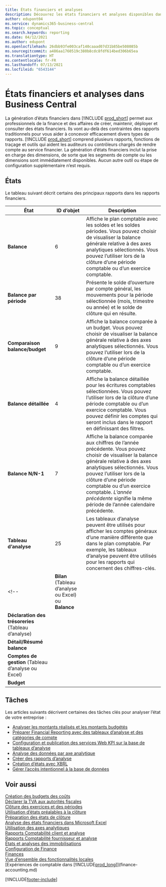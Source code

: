 ```yaml
---
title: États financiers et analyses
description: Découvrez les états financiers et analyses disponibles dans la version standard de Business Central afin que vous puissiez suivre votre activité.
author: edupont04
ms.service: dynamics365-business-central
ms.topic: conceptual
ms.search.keywords: reporting
ms.date: 04/12/2021
ms.author: edupont
ms.openlocfilehash: 26dbb93fe003caf140caaad07d31b85be508085b
ms.sourcegitcommit: a486aa1760519c380b8cdc8fdf614bed306b65ea
ms.translationtype: HT
ms.contentlocale: fr-FR
ms.lasthandoff: 07/13/2021
ms.locfileid: "6543144"
---
```

# <a name="financial-reports-and-analytics-in-business-central"></a>États financiers et analyses dans Business Central

La génération d’états financiers dans [!INCLUDE [prod_short](includes/prod_short.md)] permet aux professionnels de la finance et des affaires de créer, maintenir, déployer et consulter des états financiers. Ils vont au-delà des contraintes des rapports traditionnels pour vous aider à concevoir efficacement divers types de rapports. [!INCLUDE [prod_short](includes/prod_short.md)] comprend plusieurs rapports, fonctions de traçage et outils qui aident les auditeurs ou contrôleurs chargés de rendre compte au service financier. La génération d’états financiers inclut la prise en charge des dimensions, de sorte que les segments de compte ou les dimensions sont immédiatement disponibles. Aucun autre outil ou étape de configuration supplémentaire n’est requis.  

## <a name="reports"></a>États

Le tableau suivant décrit certains des principaux rapports dans les rapports financiers.

| État | ID d’objet | Description |
|--|--|--|
| **Balance** | 6 | Affiche le plan comptable avec les soldes et les soldes périodes. Vous pouvez choisir de visualiser la balance générale relative à des axes analytiques sélectionnés. Vous pouvez l’utiliser lors de la clôture d’une période comptable ou d’un exercice comptable. |
| **Balance par période** | 38 | Présente le solde d’ouverture par compte général, les mouvements pour la période sélectionnée (mois, trimestre ou année) et le solde de clôture qui en résulte. |
| **Comparaison balance/budget** | 9 | Affiche la balance comparée à un budget. Vous pouvez choisir de visualiser la balance générale relative à des axes analytiques sélectionnés. Vous pouvez l’utiliser lors de la clôture d’une période comptable ou d’un exercice comptable. |
| **Balance détaillée** | 4 | Affiche la balance détaillée pour les écritures comptables sélectionnées. Vous pouvez l’utiliser lors de la clôture d’une période comptable ou d’un exercice comptable. Vous pouvez définir les comptes qui seront inclus dans le rapport en définissant des filtres. |
| **Balance N/N-1** | 7 | Affiche la balance comparée aux chiffres de l’année précédente. Vous pouvez choisir de visualiser la balance générale relative à des axes analytiques sélectionnés. Vous pouvez l’utiliser lors de la clôture d’une période comptable ou d’un exercice comptable. *L’année précédente* signifie la même période de l’année calendaire précédente. |
| **Tableau d’analyse** | 25 | Les tableaux d’analyse peuvent être utilisés pour afficher les comptes généraux d’une manière différente que dans le plan comptable. Par exemple, les tableaux d’analyse peuvent être utilisés pour les rapports qui concernent des chiffres-clés. |
<!-- | **Bilan** (Tableau d’analyse ou Excel) ou **Balance** |  |  |
| **Déclaration des trésoreries** (Tableau d’analyse) |  |  |
| **Détail/Résumé balance** |  |  |
| **Comptes de gestion** (Tableau d’analyse ou Excel) |  |  |
| **Budget** |  |  | -->

## <a name="tasks"></a>Tâches

Les articles suivants décrivent certaines des tâches clés pour analyser l’état de votre entreprise :

* [Analyser les montants réalisés et les montants budgétés](bi-how-analyze-actual-versus-budget.md)  
* [Préparer Financial Reporting avec des tableaux d’analyse et des catégories de compte](bi-how-work-account-schedule.md)  
* [Configuration et publication des services Web KPI sur la base de tableaux d’analyse](bi-how-to-set-up-and-publish-kpi-web-services-based-on-account-schedules.md)  
* [Analyse des données par axe analytique](bi-how-analyze-data-dimension.md)  
* [Créer des rapports d’analyse](bi-how-create-analysis-views-reports.md)  
* [Création d’états avec XBRL](bi-create-reports-with-xbrl.md)  
* [Gérer l’accès intentionnel à la base de données](admin-data-access-intent.md)  

## <a name="see-also"></a>Voir aussi

[Création des budgets des coûts](finance-create-cost-budgets.md)  
[Déclarer la TVA aux autorités fiscales](finance-how-report-vat.md)  
[Clôture des exercices et des périodes](year-close-years-periods.md)  
[Utilisation d’états préalables à la clôture](year-prepare-preclose-reports.md)  
[Préparation des états de clôture](year-prepare-close-statement.md)  
[Analyse des états financiers dans Microsoft Excel](finance-analyze-excel.md)  
[Utilisation des axes analytiques](finance-dimensions.md)  
[Rapports Comptabilité client et analyse](receivables-reports.md)  
[Rapports Comptabilité fournisseur et analyse](payables-reports.md)  
[États et analyses des immobilisations](fa-reports.md)  
[Configuration de Finance](finance-setup-finance.md)  
[Finances](finance.md)  
[Vue d’ensemble des fonctionnalités locales](about-localization.md)  
[Expériences de comptable dans [!INCLUDE[prod_long](includes/prod_long.md)]](finance-accounting.md)  


[!INCLUDE[footer-include](includes/footer-banner.md)]
